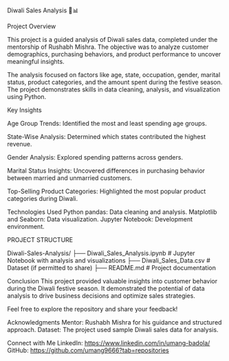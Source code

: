 Diwali Sales Analysis 🎉📊


Project Overview

This project is a guided analysis of Diwali sales data, completed under the mentorship of Rushabh Mishra. The objective was to analyze customer demographics, purchasing behaviors, and product performance to uncover meaningful insights.

The analysis focused on factors like age, state, occupation, gender, marital status, product categories, and the amount spent during the festive season. The project demonstrates skills in data cleaning, analysis, and visualization using Python.



Key Insights

Age Group Trends: Identified the most and least spending age groups.

State-Wise Analysis: Determined which states contributed the highest revenue.

Gender Analysis: Explored spending patterns across genders.

Marital Status Insights: Uncovered differences in purchasing behavior between married and unmarried customers.

Top-Selling Product Categories: Highlighted the most popular product categories during Diwali.




Technologies Used
Python
pandas: Data cleaning and analysis.
Matplotlib and Seaborn: Data visualization.
Jupyter Notebook: Development environment.


PROJECT STRUCTURE

Diwali-Sales-Analysis/
├── Diwali_Sales_Analysis.ipynb  # Jupyter Notebook with analysis and visualizations
├── Diwali_Sales_Data.csv        # Dataset (if permitted to share)
├── README.md                    # Project documentation


Conclusion
This project provided valuable insights into customer behavior during the Diwali festive season. It demonstrated the potential of data analysis to drive business decisions and optimize sales strategies.

Feel free to explore the repository and share your feedback!

Acknowledgments
Mentor: Rushabh Mishra for his guidance and structured approach.
Dataset: The project used sample Diwali sales data for analysis.


Connect with Me
LinkedIn: https://www.linkedin.com/in/umang-badola/
GitHub: https://github.com/umang9666?tab=repositories

